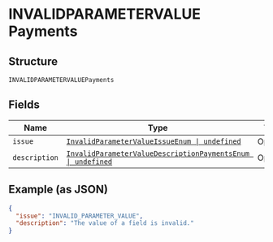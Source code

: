 
# INVALIDPARAMETERVALUE Payments

## Structure

`INVALIDPARAMETERVALUEPayments`

## Fields

| Name | Type | Tags | Description |
|  --- | --- | --- | --- |
| `issue` | [`InvalidParameterValueIssueEnum \| undefined`](../../doc/models/invalid-parameter-value-issue-enum.md) | Optional | - |
| `description` | [`InvalidParameterValueDescriptionPaymentsEnum \| undefined`](../../doc/models/invalid-parameter-value-description-payments-enum.md) | Optional | - |

## Example (as JSON)

```json
{
  "issue": "INVALID_PARAMETER_VALUE",
  "description": "The value of a field is invalid."
}
```

